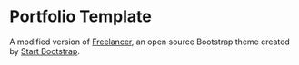 # Portfolio Template
A modified version of [Freelancer](https://startbootstrap.com/template-overviews/freelancer/), an open source Bootstrap theme created by [Start Bootstrap](https://startbootstrap.com/).
